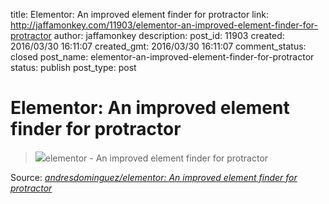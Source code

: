 title: Elementor: An improved element finder for protractor
link: http://jaffamonkey.com/11903/elementor-an-improved-element-finder-for-protractor
author: jaffamonkey
description: 
post_id: 11903
created: 2016/03/30 16:11:07
created_gmt: 2016/03/30 16:11:07
comment_status: closed
post_name: elementor-an-improved-element-finder-for-protractor
status: publish
post_type: post

# Elementor: An improved element finder for protractor

> ![](/wp-content/uploads/2016/03/dev-tools2.png)elementor - An improved element finder for protractor

Source: _[andresdominguez/elementor: An improved element finder for protractor](https://github.com/andresdominguez/elementor)_